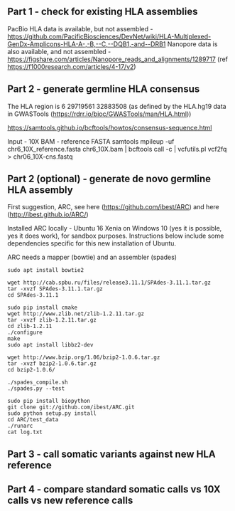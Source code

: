 ## Part 1 - check for existing HLA assemblies

PacBio HLA data is available, but not assembled - https://github.com/PacificBiosciences/DevNet/wiki/HLA-Multiplexed-GenDx-Amplicons-HLA-A-,-B,--C,--DQB1,-and--DRB1
Nanopore data is also available, and not assembled - https://figshare.com/articles/Nanopore_reads_and_alignments/1289717 (ref https://f1000research.com/articles/4-17/v2)

## Part 2 - generate germline HLA consensus

The HLA region is
6   29719561 32883508 
(as defined by the HLA.hg19 data in GWASTools (https://rdrr.io/bioc/GWASTools/man/HLA.html))

https://samtools.github.io/bcftools/howtos/consensus-sequence.html

Input - 10X BAM
      - reference FASTA
samtools mpileup -uf chr6_10X_reference.fasta chr6_10X.bam | bcftools call -c | vcfutils.pl vcf2fq > chr06_10X-cns.fastq

## Part 2 (optional) - generate de novo germline HLA assembly

First suggestion, ARC, see here (https://github.com/ibest/ARC) and here (http://ibest.github.io/ARC/)

Installed ARC locally - Ubuntu 16 Xenia on Windows 10 (yes it is possible, yes it does work), for sandbox purposes.
Instructions below include some dependencies specific for this new installation of Ubuntu.

ARC needs a mapper (bowtie) and an assembler (spades)

```
sudo apt install bowtie2

wget http://cab.spbu.ru/files/release3.11.1/SPAdes-3.11.1.tar.gz
tar -xvzf SPAdes-3.11.1.tar.gz
cd SPAdes-3.11.1

sudo pip install cmake
wget http://www.zlib.net/zlib-1.2.11.tar.gz
tar -xvzf zlib-1.2.11.tar.gz 
cd zlib-1.2.11
./configure
make
sudo apt install libbz2-dev

wget http://www.bzip.org/1.06/bzip2-1.0.6.tar.gz
tar -xvzf bzip2-1.0.6.tar.gz
cd bzip2-1.0.6/

./spades_compile.sh
./spades.py --test

sudo pip install biopython
git clone git://github.com/ibest/ARC.git
sudo python setup.py install
cd ARC/test_data
./runarc
cat log.txt
```

## Part 3 - call somatic variants against new HLA reference

## Part 4 - compare standard somatic calls vs 10X calls vs new reference calls
